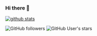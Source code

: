 ### Hi there 👋

[![github stats](https://github-readme-stats.vercel.app/api?username=Dojeto&show_icons=true&theme=midnight)](https://github.com/Dojeto)

![GitHub followers](https://img.shields.io/github/followers/Dojeto?color=red-devil&label=FollowingPeeps&style=for-the-badge)
![GitHub User's stars](https://img.shields.io/github/stars/Dojeto?affiliations=OWNER&color=raspberry_rose&style=for-the-badge)
